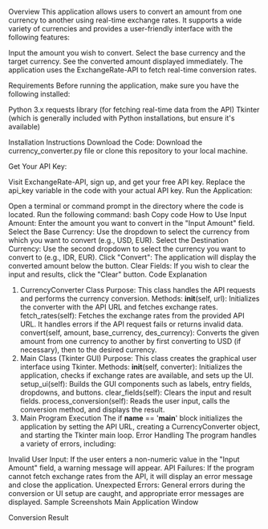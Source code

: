 Overview
This application allows users to convert an amount from one currency to another using real-time exchange rates.
It supports a wide variety of currencies and provides a user-friendly interface with the following features:

Input the amount you wish to convert.
Select the base currency and the target currency.
See the converted amount displayed immediately.
The application uses the ExchangeRate-API to fetch real-time conversion rates.

Requirements
Before running the application, make sure you have the following installed:

Python 3.x
requests library (for fetching real-time data from the API)
Tkinter (which is generally included with Python installations, but ensure it's available)

Installation Instructions
Download the Code: Download the currency_converter.py file or clone this repository to your local machine.

Get Your API Key:

Visit ExchangeRate-API, sign up, and get your free API key.
Replace the api_key variable in the code with your actual API key.
Run the Application:

Open a terminal or command prompt in the directory where the code is located.
Run the following command:
bash
Copy code
How to Use
Input Amount: Enter the amount you want to convert in the "Input Amount" field.
Select the Base Currency: Use the dropdown to select the currency from which you want to convert (e.g., USD, EUR).
Select the Destination Currency: Use the second dropdown to select the currency you want to convert to (e.g., IDR, EUR).
Click "Convert": The application will display the converted amount below the button.
Clear Fields: If you wish to clear the input and results, click the "Clear" button.
Code Explanation
1. CurrencyConverter Class
Purpose: This class handles the API requests and performs the currency conversion.
Methods:
__init__(self, url): Initializes the converter with the API URL and fetches exchange rates.
fetch_rates(self): Fetches the exchange rates from the provided API URL. It handles errors if the API request fails or returns invalid data.
convert(self, amount, base_currency, des_currency): Converts the given amount from one currency to another by first converting to USD (if necessary), then to the desired currency.
2. Main Class (Tkinter GUI)
Purpose: This class creates the graphical user interface using Tkinter.
Methods:
__init__(self, converter): Initializes the application, checks if exchange rates are available, and sets up the UI.
setup_ui(self): Builds the GUI components such as labels, entry fields, dropdowns, and buttons.
clear_fields(self): Clears the input and result fields.
process_conversion(self): Reads the user input, calls the conversion method, and displays the result.
3. Main Program Execution
The if __name__ == '__main__' block initializes the application by setting the API URL, creating a CurrencyConverter object, and starting the Tkinter main loop.
Error Handling
The program handles a variety of errors, including:

Invalid User Input: If the user enters a non-numeric value in the "Input Amount" field, a warning message will appear.
API Failures: If the program cannot fetch exchange rates from the API, it will display an error message and close the application.
Unexpected Errors: General errors during the conversion or UI setup are caught, and appropriate error messages are displayed.
Sample Screenshots
Main Application Window

Conversion Result


